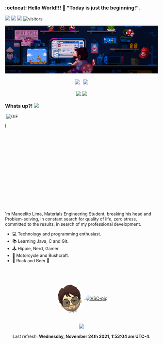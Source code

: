 ### :octocat: Hello World!!! 🎒 "Today is just the beginning!". 
<a href="https://www.instagram.com/manoelitolima/" target="_blank"><img src="https://img.shields.io/badge/-Instagram-%23E4405F?style=for-the-badge&logo=instagram&logoColor=white" target="_blank"></a>
  <a href="https://www.linkedin.com/in/manoelito-lima-02923044/" target="_blank"><img src="https://img.shields.io/badge/-LinkedIn-%230077B5?style=for-the-badge&logo=linkedin&logoColor=white" target="_blank"></a> 
  <a href="https://discord.com/channels/@AllergicPoet" target="_blank"><img src="https://img.shields.io/badge/Discord-7289DA?style=for-the-badge&logo=discord&logoColor=white" target="_blank"></a> 
  <img 
    src="https://visitor-badge.laobi.icu/badge?page_id=AllergicPoet"
    alt="visitors">
</h1>
  
<div>
  <img
    src="https://github.com/AllergicPoet/AllergicPoet/blob/main/MarioDev.gif" 
    alt="mario dev"
    />
</div>

<br/>

<div  align="center">
 <a href="https://github.com/AllergicPoet"></a>
  <img height="150em" src="https://github-readme-stats.vercel.app/api?username=AllergicPoet&hide_border=true&show_icons=true&theme=dracula&include_all_commits=true&count_private=true"/> &nbsp;
  <img height="150em" src="https://github-readme-streak-stats.herokuapp.com/?user=AllergicPoet&hide_border=true&theme=dracula&show_icons=true"/>

</div>

<div  align="center">
 
 </br>
 
<a href="https://github.com/AllergicPoet/JavaProjects_Studies">
  <img align="center" height="120" src="https://github-readme-stats.vercel.app/api/pin/?username=AllergicPoet&repo=JavaProjects_Studies&hide_border=true&theme=dracula" />
</a>
  
<a href="https://github.com/AllergicPoet/CProjects_Studies">
  <img align="center" height="120" src="https://github-readme-stats.vercel.app/api/pin/?username=AllergicPoet&repo=CProjects_Studies&hide_border=true&theme=dracula" />
</a>
 
</div>

### Whats up?!  <img src="https://media.giphy.com/media/hvRJCLFzcasrR4ia7z/giphy.gif" width="25px">

<img align="right" alt="GIF" src="https://github.com/abhisheknaiidu/abhisheknaiidu/raw/master/code.gif?raw=true" width="500" height="320" />

<br/>

I'm Manoelito Lima, Materials Engineering Student, breaking his head and Problem-solving, in constant search for quality of life, zero stress, committed to the results, in search of my professional development.
<br/>
 
- 💻 Technology and programming enthusiast. 
- 📚 Learning Java, C and Git.
- 🕹 Hippie, Nerd, Gamer. 
- 🌄 Motorcycle and Bushcraft. 
- 🎸 Rock and Beer 🍻


</br>
<br/>
<br/>

<div align="center">
<a href="https://github.com/AllergicPoet/github-readme-stats">
 <img align="center" alt="Mano-pic" height="100" style="border-radius:50px;" src="https://github.com/AllergicPoet/AllergicPoet/blob/main/AllergicPoet.png"> <img align="center" alt="VSC-pic" height="50" style="border-radius:150px" src="https://img.icons8.com/color/480/000000/visual-studio-code-2019.png"/>
</a>
</div>

<br/>
<br/>


<div align="center">
  <img height="100em" src="https://github-readme-stats.vercel.app/api/top-langs/?username=AllergicPoet&layout=compact&count_private=true&hide_border=true&theme=dracula&show_icons=true"> 
</div>

<p align="center">Last refresh: <b>Wednesday, November 24th 2021, 1:53:04 am UTC-4</b>. </p>
